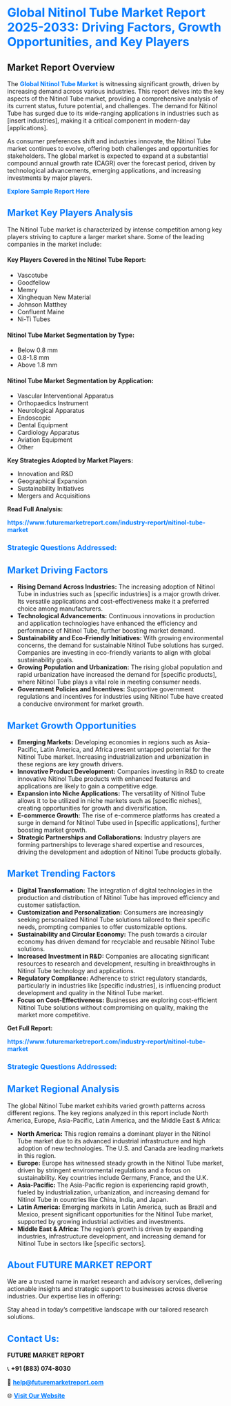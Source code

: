 <h1 style="color: #007BFF;">Global Nitinol Tube Market Report 2025-2033: Driving Factors, Growth Opportunities, and Key Players</h1>

<section id="overview">
<h2>Market Report Overview</h2>
<p>The <a href="https://www.futuremarketreport.com/industry-report/nitinol-tube-market" style="color: #007BFF; text-decoration: none;"><strong>Global Nitinol Tube Market</strong></a> is witnessing significant growth, driven by increasing demand across various industries. This report delves into the key aspects of the Nitinol Tube market, providing a comprehensive analysis of its current status, future potential, and challenges. The demand for Nitinol Tube has surged due to its wide-ranging applications in industries such as [insert industries], making it a critical component in modern-day [applications].</p>
<p>As consumer preferences shift and industries innovate, the Nitinol Tube market continues to evolve, offering both challenges and opportunities for stakeholders. The global market is expected to expand at a substantial compound annual growth rate (CAGR) over the forecast period, driven by technological advancements, emerging applications, and increasing investments by major players.</p>
</section>

<section id="overview">
<p><a href="https://www.futuremarketreport.com/request-sample/reportId=114401" style="color: #007BFF; text-decoration: none;"><strong>Explore Sample Report Here</strong></a></p>
</section>

<section id="key-players">
<h2 style="color: #007BFF;">Market Key Players Analysis</h2>
<p>The Nitinol Tube market is characterized by intense competition among key players striving to capture a larger market share. Some of the leading companies in the market include:</p>
<h4>Key Players Covered in the Nitinol Tube Report:</h4>
<ul><li>Vascotube</li><li>Goodfellow</li><li>Memry</li><li>Xinghequan New Material</li><li>Johnson Matthey</li><li>Confluent Maine</li><li>Ni-Ti Tubes</li></ul>
<h4>Nitinol Tube Market Segmentation by Type:</h4>
<ul><li>Below 0.8 mm</li><li>0.8-1.8 mm</li><li>Above 1.8 mm</li></ul>

<h4>Nitinol Tube Market Segmentation by Application:</h4>
<ul><li>Vascular Interventional Apparatus</li><li>Orthopaedics Instrument</li><li>Neurological Apparatus</li><li>Endoscopic</li><li>Dental Equipment</li><li>Cardiology Apparatus</li><li>Aviation Equipment</li><li>Other</li></ul>
<p><strong>Key Strategies Adopted by Market Players:</strong></p>
<ul>
<li>Innovation and R&D</li>
<li>Geographical Expansion</li>
<li>Sustainability Initiatives</li>
<li>Mergers and Acquisitions</li>
</ul>
</section>

<section>
<p><strong>Read Full Analysis: </strong></p><a href="https://www.futuremarketreport.com/industry-report/nitinol-tube-market" style="color: #007BFF; text-decoration: none;"><strong>https://www.futuremarketreport.com/industry-report/nitinol-tube-market</strong></a>
<h3 style="color: #007BFF;">Strategic Questions Addressed:</h3>
</section>

<section id="driving-factors">
<h2 style="color: #007BFF;">Market Driving Factors</h2>
<ul>
<li><strong>Rising Demand Across Industries:</strong> The increasing adoption of Nitinol Tube in industries such as [specific industries] is a major growth driver. Its versatile applications and cost-effectiveness make it a preferred choice among manufacturers.</li>
<li><strong>Technological Advancements:</strong> Continuous innovations in production and application technologies have enhanced the efficiency and performance of Nitinol Tube, further boosting market demand.</li>
<li><strong>Sustainability and Eco-Friendly Initiatives:</strong> With growing environmental concerns, the demand for sustainable Nitinol Tube solutions has surged. Companies are investing in eco-friendly variants to align with global sustainability goals.</li>
<li><strong>Growing Population and Urbanization:</strong> The rising global population and rapid urbanization have increased the demand for [specific products], where Nitinol Tube plays a vital role in meeting consumer needs.</li>
<li><strong>Government Policies and Incentives:</strong> Supportive government regulations and incentives for industries using Nitinol Tube have created a conducive environment for market growth.</li>
</ul>
</section>

<section id="growth-opportunities">
<h2 style="color: #007BFF;">Market Growth Opportunities</h2>
<ul>
<li><strong>Emerging Markets:</strong> Developing economies in regions such as Asia-Pacific, Latin America, and Africa present untapped potential for the Nitinol Tube market. Increasing industrialization and urbanization in these regions are key growth drivers.</li>
<li><strong>Innovative Product Development:</strong> Companies investing in R&D to create innovative Nitinol Tube products with enhanced features and applications are likely to gain a competitive edge.</li>
<li><strong>Expansion into Niche Applications:</strong> The versatility of Nitinol Tube allows it to be utilized in niche markets such as [specific niches], creating opportunities for growth and diversification.</li>
<li><strong>E-commerce Growth:</strong> The rise of e-commerce platforms has created a surge in demand for Nitinol Tube used in [specific applications], further boosting market growth.</li>
<li><strong>Strategic Partnerships and Collaborations:</strong> Industry players are forming partnerships to leverage shared expertise and resources, driving the development and adoption of Nitinol Tube products globally.</li>
</ul>
</section>

<section id="trending-factors">
<h2 style="color: #007BFF;">Market Trending Factors</h2>
<ul>
<li><strong>Digital Transformation:</strong> The integration of digital technologies in the production and distribution of Nitinol Tube has improved efficiency and customer satisfaction.</li>
<li><strong>Customization and Personalization:</strong> Consumers are increasingly seeking personalized Nitinol Tube solutions tailored to their specific needs, prompting companies to offer customizable options.</li>
<li><strong>Sustainability and Circular Economy:</strong> The push towards a circular economy has driven demand for recyclable and reusable Nitinol Tube solutions.</li>
<li><strong>Increased Investment in R&D:</strong> Companies are allocating significant resources to research and development, resulting in breakthroughs in Nitinol Tube technology and applications.</li>
<li><strong>Regulatory Compliance:</strong> Adherence to strict regulatory standards, particularly in industries like [specific industries], is influencing product development and quality in the Nitinol Tube market.</li>
<li><strong>Focus on Cost-Effectiveness:</strong> Businesses are exploring cost-efficient Nitinol Tube solutions without compromising on quality, making the market more competitive.</li>
</ul>
</section>

<section>
<p><strong>Get Full Report: </strong></p><a href="https://www.futuremarketreport.com/industry-report/nitinol-tube-market" style="color: #007BFF; text-decoration: none;"><strong>https://www.futuremarketreport.com/industry-report/nitinol-tube-market</strong></a>
<h3 style="color: #007BFF;">Strategic Questions Addressed:</h3>
</section>


<section id="regional-analysis">
<h2 style="color: #007BFF;">Market Regional Analysis</h2>
<p>The global Nitinol Tube market exhibits varied growth patterns across different regions. The key regions analyzed in this report include North America, Europe, Asia-Pacific, Latin America, and the Middle East & Africa:</p>
<ul>
<li><strong>North America:</strong> This region remains a dominant player in the Nitinol Tube market due to its advanced industrial infrastructure and high adoption of new technologies. The U.S. and Canada are leading markets in this region.</li>
<li><strong>Europe:</strong> Europe has witnessed steady growth in the Nitinol Tube market, driven by stringent environmental regulations and a focus on sustainability. Key countries include Germany, France, and the U.K.</li>
<li><strong>Asia-Pacific:</strong> The Asia-Pacific region is experiencing rapid growth, fueled by industrialization, urbanization, and increasing demand for Nitinol Tube in countries like China, India, and Japan.</li>
<li><strong>Latin America:</strong> Emerging markets in Latin America, such as Brazil and Mexico, present significant opportunities for the Nitinol Tube market, supported by growing industrial activities and investments.</li>
<li><strong>Middle East & Africa:</strong> The region’s growth is driven by expanding industries, infrastructure development, and increasing demand for Nitinol Tube in sectors like [specific sectors].</li>
</ul>
</section>

<footer>
<h2 style="color: #007BFF;">About FUTURE MARKET REPORT</h2>
<p>We are a trusted name in market research and advisory services, delivering actionable insights and strategic support to businesses across diverse industries. Our expertise lies in offering:</p>

<p>Stay ahead in today’s competitive landscape with our tailored research solutions.</p>

<h2 style="color: #007BFF;">Contact Us:</h2>
<p><strong>FUTURE MARKET REPORT</strong></p>
<p>📞 <strong>+91 (883) 074-8030</strong></p>
<p>📧 <strong><a href="mailto:help@futuremarketreport.com" style="color: #007BFF;">help@futuremarketreport.com</a></strong></p>
<p>🌐 <strong><a href="https://www.futuremarketreport.com/" style="color: #007BFF;">Visit Our Website</a></strong></p>
</footer>